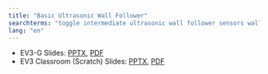 ```yaml
---
title: "Basic Ultrasonic Wall Follower"
searchterms: "toggle intermediate ultrasonic wall follower sensors wall_follower ultrasonic_wall_follower basic_ultrasonic_wall_follower"
lang: "en"
---
```

 <ul>
 <li class="ng-binding">EV3-G Slides:
 <a href="ProgrammingLessons/intermediate/UltrasonicWallFollow.pptx">PPTX</a>,
 <a href="ProgrammingLessons/intermediate/UltrasonicWallFollow.pdf">PDF</a>
 </li>
 <li class="ng-binding">EV3 Classroom (Scratch) Slides:
 <a href="ProgrammingLessons/intermediate/scratch-UltrasonicWallFollow.pptx">PPTX</a>,
 <a href="ProgrammingLessons/intermediate/scratch-UltrasonicWallFollow.pdf">PDF</a>
 </li>
 </ul>
